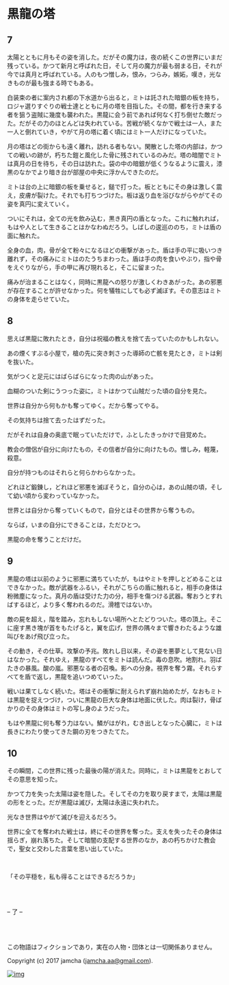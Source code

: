 # 黒龍の塔

## 7

太陽とともに月もその姿を消した。だがその魔力は，夜の続くこの世界にいまだ残っている。かつて新月と呼ばれた日，そして月の魔力が最も弱まる日，それが今では真月と呼ばれている。人のもつ憎しみ，恨み，つらみ，嫉妬，嘆き，光なきものが最も強まる時でもある。  

白装束の者に案内され都の下水道から出ると，ミトは託された暗銀の板を持ち，ロジャ選りすぐりの戦士達とともに月の塔を目指した。その間，都を行き来する者を狙う盗賊に幾度も襲われた。黒龍に会う前であれば何なく打ち倒せた敵だった。だがその力のほとんどは失われている。苦戦が続くなかで戦士は一人，また一人と倒れていき，やがて月の塔に着く頃にはミト一人だけになっていた。  

月の塔はどの街からも遠く離れ，訪れる者もない。閑散とした塔の内部は，かつての戦いの跡が，朽ちた鎧と風化した骨に残されているのみだ。塔の暗闇でミトは真月の日を待ち，その日は訪れた。袋の中の暗銀が低くうなるように震え，漆黒のなかでより暗き台が部屋の中央に浮かんできたのだ。  

ミトは台の上に暗銀の板を乗せると，鎚で打った。板とともにその身は激しく震え，皮膚が裂けた。それでも打ちつづけた。板は返り血を浴びながらやがてその姿を真円に変えていく。  

ついにそれは，全ての光を飲み込む，黒き真円の盾となった。これに触れれば，もはや人として生きることはかなわぬだろう。しばしの逡巡ののち，ミトは盾の面に触れた。  

全身の血，肉，骨が全て粉々になるほどの衝撃があった。盾は手の平に吸いつき離れず，その痛みにミトはのたうちまわった。盾は手の肉を食いやぶり，指や骨をえぐりながら，手の甲に再び現れると，そこに留まった。  

痛みが治まることはなく，同時に黒龍への怒りが激しくわきあがった。あの邪悪が存在することが許せなかった。何を犠牲にしても必ず滅ぼす。その意志はミトの身体を走らせていた。  

## 8

思えば黒龍に敗れたとき，自分は祝福の教えを捨て去っていたのかもしれない。  

あの煙くすぶる小屋で，槍の先に突き刺さった導師の亡骸を見たとき，ミトは剣を抜いた。  

気がつくと足元にはばらばらになった肉の山があった。  

血糊のついた剣にうつった姿に，ミトはかつて山賊だった頃の自分を見た。  

世界は自分から何もかも奪ってゆく。だから奪ってやる。  

その気持ちは捨て去ったはずだった。  

だがそれは自身の奥底で眠っていただけで，ふとしたきっかけで目覚めた。  

教会の僧侶が自分に向けたもの，その信者が自分に向けたもの。憎しみ，軽蔑，殺意。  

自分が持つものはそれらと何らかわらなかった。  

どれほど鍛錬し，どれほど邪悪を滅ぼそうと，自分の心は，あの山賊の頃，そして幼い頃から変わっていなかった。  

世界とは自分から奪っていくもので，自分とはその世界から奪うもの。  

ならば，いまの自分にできることは，ただひとつ。  

黒龍の命を奪うことだけだ。  

## 9

黒龍の塔は以前のように邪悪に満ちていたが，もはやミトを押しとどめることはできなかった。敵が武器をふるい，それがこちらの盾に触れると，相手の身体は粉微塵になった。真月の盾は受けた力の分，相手を傷つける武器。奪おうとすればするほど，より多く奪われるのだ。滑稽ではないか。  

敵の屍を超え，階を踏み，忘れもしない場所へとたどりついた。塔の頂上。そこに座す黒き塊が首をもたげると，翼を広げ，世界の隅々まで響きわたるような雄叫びをあげ飛び立った。  

その動き，その仕草。攻撃の予兆。敗れし日以来，その姿を悪夢として見ない日はなかった。それゆえ，黒龍のすべてをミトは読んだ。毒の息吹。地割れ。羽ばたきの暴風。酸の嵐。邪悪なる者の召喚。影への分身。視界を奪う霧。それらすべてを盾で返し，黒龍を追いつめていった。  

戦いは果てしなく続いた。塔はその衝撃に耐えられず崩れ始めたが，なおもミトは黒龍を捉えつづけ，ついに黒龍の巨大な身体は地面に伏した。肉は裂け，骨ばかりのその身体はミトの写し身のようだった。  

もはや黒龍に何も奪う力はない。鱗がはがれ，むき出しとなった心臓に，ミトは長きにわたり使ってきた鋼の刃をつきたてた。  

## 10

その瞬間，この世界に残った最後の陽が消えた。同時に，ミトは黒龍をとおしてその意思を知った。  

かつて力を失った太陽は姿を隠した。そしてその力を取り戻すまで，太陽は黒龍の形をとった。だが黒龍は滅び，太陽は永遠に失われた。  

光なき世界はやがて滅びを迎えるだろう。  

世界に全てを奪われた戦士は，終にその世界を奪った。支えを失ったその身体は揺らぎ，崩れ落ちた。そして暗闇の支配する世界のなか，あの朽ちかけた教会で，聖女と交わした言葉を思い出していた。  

<br>  

「その平穏を，私も得ることはできるだろうか」  

<br>  

<br>  

&#x2013; 了 &#x2013;  

<br>  
<br>  

この物語はフィクションであり，実在の人物・団体とは一切関係ありません。  

Copyright (c) 2017 jamcha (jamcha.aa@gmail.com).  

[![img](http://i.creativecommons.org/l/by-nc-sa/4.0/88x31.png)](http://creativecommons.org/licenses/by-nc-sa/4.0/deed)